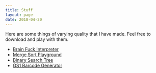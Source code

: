 ```yaml
---
title: Stuff
layout: page
date: 2018-04-20
---
```


Here are some things of varying quality that I have made. Feel free to download and play with them. 

- [Brain Fuck Interpreter][1]
- [Merge Sort Playground][2]
- [Binary Search Tree][3]
- [GS1 Barcode Generator][4]

[1]: downloads/bf-interpreter.playground.zip
[2]: downloads/MergeSort.zip
[3]: downloads/binary-search.zip
[4]: downloads/gs1-barcode.playground.zip